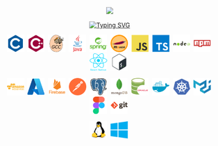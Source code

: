 <div align="center">

<a href="https://media.giphy.com/media/M9gbBd9nbDrOTu1Mqx/giphy.gif">
    <img
        src="https://media.giphy.com/media/M9gbBd9nbDrOTu1Mqx/giphy.gif"
        width="100"
    />
</a>

<p>
  <a href="https://git.io/typing-svg">
    <img
      src="https://readme-typing-svg.herokuapp.com?color=%2336BCF7&center=true&vCenter=true&width=600&lines=Hi+there+👋,+I+am+sssymo;+Welcome+to+My+Profile!+;"
      alt="Typing SVG">
  </a>
</p>

</div>

<p align="center">
  <!-- LANGUAGE related -->
  <!-- C/C++ related -->
  <img src="./img/icons/c.svg"  title="C" alt="C" width="40" height="40"/>&nbsp;
  <img src="./img/icons/cplusplus.svg"  title="C++" alt="C++" width="40" height="40"/>&nbsp;
  <img src="./img/icons/gcc.svg"  title="Gcc" alt="Gcc" width="40" height="40"/>&nbsp;
  <!-- Java related -->
  <img src="./img/icons/java.svg" title="Java" alt="Java" width="40" height="40"/>&nbsp;
  <img src="./img/icons/spring.svg" title="Spring" alt="Spring" width="40" height="40"/>&nbsp;
  <img src="./img/icons/maven.png" title="Maven" alt="Maven" width="40" height="40"/>&nbsp;
  <!-- JS related -->
  <img src="./img/icons/javascript.svg" title="JavaScript" alt="JavaScript" width="40" height="40"/>&nbsp;
  <img src="./img/icons/typescript.svg" title="TypeScript" alt="TypeScript" width="40" height="40"/>&nbsp;
  <img src="./img/icons/nodejs.svg" title="NodeJS" alt="NodeJS" width="40" height="40"/>&nbsp;
  <img src="./img/icons/npm.svg" title="Npm" alt="Npm" width="40" height="40"/>&nbsp;
  <img src="./img/icons/reactnative.png" title="React Native" alt="React Native" width="40" height="40"/>&nbsp;
  <!-- Shell related -->
  <img src="./img/icons/bash.svg"  title="Bash" alt="Bash" width="40" height="40"/>&nbsp;
</p>

<p align="center">
  <!-- Web cloud services related -->
  <img src="./img/icons/aws.svg" title="AWS" alt="AWS" width="40" height="40"/>&nbsp;
  <img src="./img/icons/azure.svg" title="Azure" alt="Azure" width="40" height="40"/>&nbsp;
  <img src="./img/icons/firebase.svg" title="Firebase" alt="Firebase" width="40" height="40"/>&nbsp;
  <!-- API related -->
  <img src="./img/icons/postman.svg" title="Postman"  alt="Postman" width="40" height="40"/>&nbsp;
  <!-- Db related -->
  <img src="./img/icons/postgresql.svg" title="Postgres" alt="Postgres" width="40" height="40"/>&nbsp;
  <img src="./img/icons/mongodb.svg" title="MongoDB" alt="MongoDB" width="40" height="40"/>&nbsp;
  <img src="./img/icons/Oracle.png" title="Oracle" alt="Oracle" width="40" height="40"/>&nbsp;
  <!-- Containers related -->
  <img src="./img/icons/docker.svg" title="Docker" alt="Docker" width="40" height="40"/>&nbsp;
  <img src="./img/icons/kubernetes.svg" title="Kubernetes" alt="Kubernetes" width="40" height="40"/>&nbsp;
  <!-- Material design related -->
  <img src="./img/icons/materialui.svg" title="Material UI" alt="Material UI" width="40" height="40"/>&nbsp;
  <img src="./img/icons/figma.svg" title="Figma" alt="Figma" width="40" height="40"/>&nbsp;
  <img src="./img/icons/git.svg" title="Git" alt="Git" width="40" height="40"/>&nbsp;
</p>

<p align="center">
  <img src="./img/icons/linux.svg"  title="Linux" alt="Linux" width="40" height="40"/>&nbsp;
  <img src="./img/icons/windows.svg"  title="Windows" alt="Windows" width="40" height="40"/>&nbsp;
</p>
